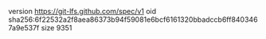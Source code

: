 version https://git-lfs.github.com/spec/v1
oid sha256:6f22532a2f8aea86373b94f59081e6bcf6161320bbadccb6ff8403467a9e537f
size 9351

